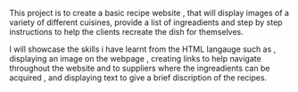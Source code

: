 This project is to create a basic recipe website , that will display images of a variety of different cuisines, provide a list of ingreadients and step by step instructions to help the clients recreate the dish for themselves. 

  I will showcase the skills i have learnt from the HTML langauge such as , displaying an image on the webpage , creating links to help navigate throughout the website and to suppliers where the ingreadients can be acquired , and displaying text to give a brief discription of the recipes.

